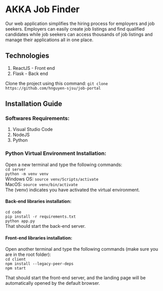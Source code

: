 # AKKA Job Finder
 Our web application simplifies the hiring process for employers and job seekers. Employers can easily create job listings and find qualified candidates while job seekers can access thousands of job listings and manage their applications all in one place.
 
## Technologies
1) ReactJS - Front end
2) Flask - Back end

Clone the project using this command:
`git clone https://github.com/hnguyen-sjsu/job-portal`

## Installation Guide
### Softwares Requirements:
1) Visual Studio Code
2) NodeJS
3) Python

### Python Virtual Environment Installation:
Open a new terminal and type the following commands:<br />
`cd server` <br />
`python -m venv venv` <br />
Windows OS:
`source venv/Scripts/activate`<br />
MacOS:
`source venv/bin/activate`<br />
The (venv) indicates you have activated the virtual environment.

#### Back-end libraries installation:
`cd code` <br />
`pip install -r requirements.txt` <br />
`python app.py` <br />
That should start the back-end server.

#### Front-end libraries installation:
Open another terminal and type the following commands (make sure you are in the root folder):<br />
`cd client`<br />
`npm install --legacy-peer-deps`<br />
`npm start`<br />

That should start the front-end server, and the landing page will be automatically opened by the default browser.
